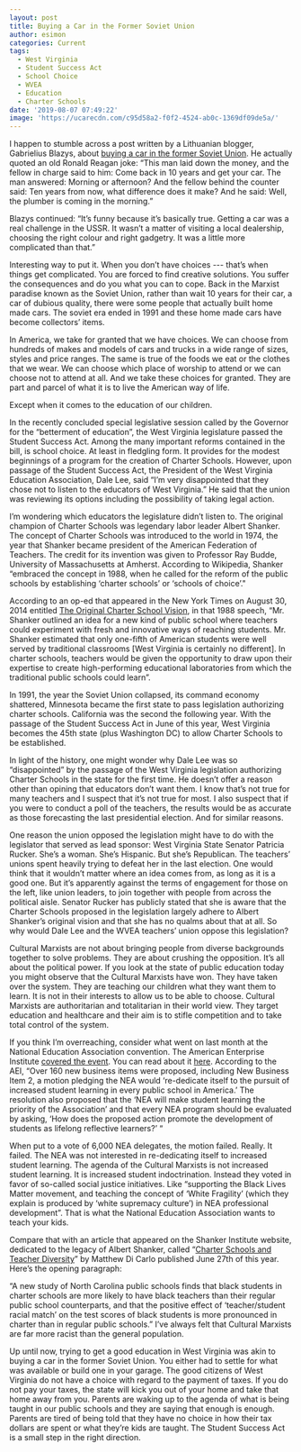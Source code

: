 ```yaml
---
layout: post
title: Buying a Car in the Former Soviet Union
author: esimon
categories: Current
tags:
  - West Virginia
  - Student Success Act
  - School Choice
  - WVEA
  - Education
  - Charter Schools
date: '2019-08-07 07:49:22'
image: 'https://ucarecdn.com/c95d58a2-f0f2-4524-ab0c-1369df09de5a/'
---
```

I happen to stumble across a post written by a Lithuanian blogger, Gabrielius Blazys, about [buying a car in the former Soviet Union](https://jalopnik.com/what-it-was-like-to-buy-and-own-a-car-in-the-ussr-1783136956).  He actually quoted an old Ronald Reagan joke: “This man laid down the money, and the fellow in charge said to him: Come back in 10 years and get your car. The man answered: Morning or afternoon? And the fellow behind the counter said: Ten years from now, what difference does it make? And he said: Well, the plumber is coming in the morning.”  

Blazys continued: “It’s funny because it’s basically true. Getting a car was a real challenge in the USSR. It wasn’t a matter of visiting a local dealership, choosing the right colour and right gadgetry. It was a little more complicated than that.”

Interesting way to put it.  When you don’t have choices --- that’s when things get complicated.  You are forced to find creative solutions. You suffer the consequences and do you what you can to cope.  Back in the Marxist paradise known as the Soviet Union, rather than wait 10 years for their car, a car of dubious quality, there were some people that actually built home made cars.  The soviet era ended in 1991 and these home made cars have become collectors’ items.   

In America, we take for granted that we have choices.  We can choose from hundreds of makes and models of cars and trucks in a wide range of sizes, styles and price ranges.  The same is true of the foods we eat or the clothes that we wear.  We can choose which place of worship to attend or we can choose not to attend at all.  And we take these choices for granted.  They are part and parcel of what it is to live the American way of life. 

Except when it comes to the education of our children.  

In the recently concluded special legislative session called by the Governor for the “betterment of education”, the West Virginia legislature passed the Student Success Act.  Among the many important reforms contained in the bill, is school choice.  At least in fledgling form.  It provides for the modest beginnings of a program for the creation of Charter Schools.  However, upon passage of the Student Success Act, the President of the West Virginia Education Association, Dale Lee, said “I’m very disappointed that they chose not to listen to the educators of West Virginia.”  He said that the union was reviewing its options including the possibility of taking legal action.   

I’m wondering which educators the legislature didn’t listen to. The original champion of Charter Schools was legendary labor leader Albert Shanker.  The concept of Charter Schools was introduced to the world in 1974, the year that Shanker became president of the American Federation of Teachers. The credit for its invention was given to Professor Ray Budde, University of Massachusetts at Amherst. According to Wikipedia, Shanker “embraced the concept in 1988, when he called for the reform of the public schools by establishing ‘charter schools’ or ‘schools of choice’."  

According to an op-ed that appeared in the New York Times on August 30, 2014 entitled [The Original Charter School Vision](https://www.nytimes.com/2014/08/31/opinion/sunday/albert-shanker-the-original-charter-school-visionary.html), in that 1988 speech, “Mr. Shanker outlined an idea for a new kind of public school where teachers could experiment with fresh and innovative ways of reaching students.  Mr. Shanker estimated that only one-fifth of American students were well served by traditional classrooms \[West Virginia is certainly no different]. In charter schools, teachers would be given the opportunity to draw upon their expertise to create high-performing educational laboratories from which the traditional public schools could learn”.

In 1991, the year the Soviet Union collapsed, its command economy shattered, Minnesota became the first state to pass legislation authorizing charter schools. California was the second the following year.  With the passage of the Student Success Act in June of this year, West Virginia becomes the 45th state (plus Washington DC) to allow Charter Schools to be established.  

In light of the history, one might wonder why Dale Lee was so “disappointed” by the passage of the West Virginia legislation authorizing Charter Schools in the state for the first time.  He doesn’t offer a reason other than opining that educators don’t want them.  I know that’s not true for many teachers and I suspect that it’s not true for most.  I also suspect that if you were to conduct a poll of the teachers, the results would be as accurate as those forecasting the last presidential election.  And for similar reasons.  

One reason the union opposed the legislation might have to do with the legislator that served as lead sponsor: West Virginia State Senator Patricia Rucker.  She’s a woman. She’s Hispanic.  But she’s Republican. The teachers’ unions spent heavily trying to defeat her in the last election.  One would think that it wouldn’t matter where an idea comes from, as long as it is a good one.  But it’s apparently against the terms of engagement for those on the left, like union leaders, to join together with people from across the political aisle.  Senator Rucker has publicly stated that she is aware that the Charter Schools proposed in the legislation largely adhere to Albert Shanker’s original vision and that she has no qualms about that at all.  So why would Dale Lee and the WVEA teachers’ union oppose this legislation?  

Cultural Marxists are not about bringing people from diverse backgrounds together to solve problems.  They are about crushing the opposition.  It’s all about the political power.  If you look at the state of public education today you might observe that the Cultural Marxists have won.  They have taken over the system.  They are teaching our children what they want them to learn.  It is not in their interests to allow us to be able to choose.  Cultural Marxists are authoritarian and totalitarian in their world view.  They target education and healthcare and their aim is to stifle competition and to take total control of the system.  

If you think I’m overreaching, consider what went on last month at the National Education Association convention.  The American Enterprise Institute [covered the event](https://www.aei.org/publication/nea-embraces-the-woke-agenda-but-votes-down-student-learning/?fbclid=IwAR2x0iADw3NP2OrPEOOOE9RfUZjXjiEnGt3YDyhotXL0OKawXsGVUlnVkKY). You can read about it [here](https://www.aei.org/publication/nea-embraces-the-woke-agenda-but-votes-down-student-learning/?fbclid=IwAR2x0iADw3NP2OrPEOOOE9RfUZjXjiEnGt3YDyhotXL0OKawXsGVUlnVkKY).  According to the AEI, “Over 160 new business items were proposed, including New Business Item 2, a motion pledging the NEA would ‘re-dedicate itself to the pursuit of increased student learning in every public school in America.’  The resolution also proposed that the ‘NEA will make student learning the priority of the Association’ and that every NEA program should be evaluated by asking, ‘How does the proposed action promote the development of students as lifelong reflective learners?’ “

When put to a vote of 6,000 NEA delegates, the motion failed.  Really.  It failed.  The NEA was not interested in re-dedicating itself to increased student learning.  The agenda of the Cultural Marxists is not increased student learning.  It is increased student indoctrination.  Instead they voted in favor of so-called social justice initiatives. Like “supporting the Black Lives Matter movement, and teaching the concept of ‘White Fragility’ (which they explain is produced by ‘white supremacy culture’) in NEA professional development”.  That is what the National Education Association wants to teach your kids. 

Compare that with an article that appeared on the Shanker Institute website, dedicated to the legacy of Albert Shanker, called “[Charter Schools and Teacher Diversity](http://www.shankerinstitute.org/blog/charter-schools-and-teacher-diversity)” by Matthew Di Carlo published June 27th of this year.  Here’s the opening paragraph:  

“A new study of North Carolina public schools finds that black students in charter schools are more likely to have black teachers than their regular public school counterparts, and that the positive effect of ‘teacher/student racial match’ on the test scores of black students is more pronounced in charter than in regular public schools.”  I’ve always felt that Cultural Marxists are far more racist than the general population.  

Up until now, trying to get a good education in West Virginia was akin to buying a car in the former Soviet Union.  You either had to settle for what was available or build one in your garage. The good citizens of West Virginia do not have a choice with regard to the payment of taxes.  If you do not pay your taxes, the state will kick you out of your home and take that home away from you.  Parents are waking up to the agenda of what is being taught in our public schools and they are saying that enough is enough.  Parents are tired of being told that they have no choice in how their tax dollars are spent or what they’re kids are taught.  The Student Success Act is a small step in the right direction.
